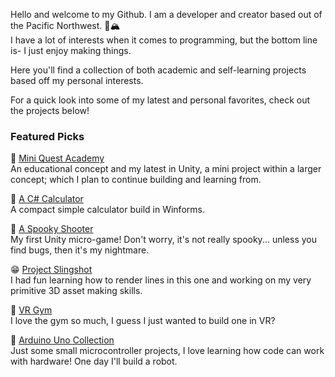 Hello and welcome to my Github. I am a developer and creator based out of the Pacific Northwest. :evergreen_tree::mountain_snow:
</br>I have a lot of interests when it comes to programming, but the bottom line is- I just enjoy making things. 

Here you'll find a collection of both academic and self-learning projects based off my personal interests.

For a quick look into some of my latest and personal favorites, check out the projects below!

### Featured Picks
:brain: [Mini Quest Academy](https://github.com/MMdevworks/project_spell)
</br>An educational concept and my latest in Unity, a mini project within a larger concept; which I plan to continue building and learning from.

:1234: [A C# Calculator](https://github.com/MMdevworks/Calculator_Winform)
</br>A compact simple calculator build in Winforms.

:ghost: [A Spooky Shooter](https://github.com/MMdevworks/game-01)
</br>My first Unity micro-game! Don't worry, it's not really spooky... unless you find bugs, then it's my nightmare.

:grin: [Project Slingshot](https://github.com/MMdevworks/slingshot)
</br>I had fun learning how to render lines in this one and working on my very primitive 3D asset making skills.

:muscle: [VR Gym](https://github.com/MMdevworks/vr-gym) 
</br>I love the gym so much, I guess I just wanted to build one in VR?

:robot: [Arduino Uno Collection](https://github.com/MMdevworks/arduino-uno) 
</br>Just some small microcontroller projects, I love learning how code can work with hardware! One day I'll build a robot.


